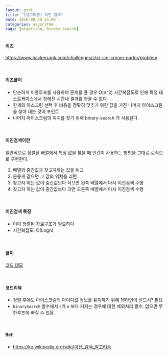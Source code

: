 ```yaml
---
layout: post
title: "[알고리즘] 이진 검색"
date: 2018-08-30 15:00
categories: algorithm
tags: [algorithm, binary-search]
---
```


#### 퀴즈

<https://www.hackerrank.com/challenges/ctci-ice-cream-parlor/problem>

<br>

#### 퀴즈풀이

- 단순하게 이중루프를 사용하여 문제를 풀 경우 O(n^2) 시간복잡도로 인해 특정 테스트케이스에서 정해진 시간내 결과를 얻을 수 없다
- 한개의 아스크림 선택 후 비용을 정확히 맞추기 위한 값을 가진 나머지 아이스크림을 찾아 내는 것이 포인트
- 나머지 아이스크림의 위치를 찾기 위해 binary-search 가 사용된다.

<br>

#### 이진검색이란

일반적으로 정렬된 배열에서 특정 값을 찾을 때 인간이 사용하는 방법을 그대로 로직으로 구현한다.

1. 배열의 중간값과 찾고자하는 값을 비교
1. 운좋게 같으면 그 값의 위치를 리턴
1. 찾고자 하는 값이 중간값보다 작으면 왼쪽 배열에서 다시 이진검색 수행
1. 찾고자 하는 값이 중간값보다 크면 오른쪽 배열에서 다시 이진검색 수행

<br>

#### 이진검색 특징

- 이미 정렬된 자료구조가 필요하다
- 시간복잡도: O(Logn)

<br>

#### 풀이

<script src="https://gist.github.com/min9nim/42e33306341c02889a8c33ffe9da0661.js"></script>

[코드 데모](https://repl.it/@min9nim/binary-search)

<br>

#### 코드리뷰

- 정렬 후에도 아이스크림의 아이디값 정보를 유지하기 위해 16라인이 반드시? 필요
- `binarySearch` 함수에서 `s`가 `e` 보다 커지는 경우에 대한 예외처리 필수. 없으면 무한루프에 빠질 수 있음.

<br>

#### Ref.

- <https://ko.wikipedia.org/wiki/이진_검색_알고리즘>
